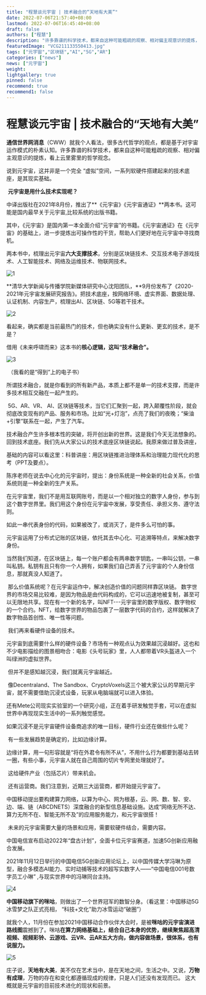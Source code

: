 ```yaml
---
title: "程慧谈元宇宙 | 技术融合的“天地有大美”"
date: 2022-07-06T21:57:40+08:00
lastmod: 2022-07-06T16:45:40+08:00
draft: false
authors: ["程慧"]
description: "许多靠谱的科学技术，都来自这种可能粗疏的观察、相对偏主观意识的提炼，看上云里雾里的哲学观念。说到元宇宙，这并非是一个完全 “虚拟”空间，一系列软硬件搭建起来的技术底座，是其现实基础。"
featuredImage: "VCG211133550413.jpg"
tags: ["元宇宙","区块链","AI","5G","AR"]
categories: ["news"]
news: ["元宇宙"]
weight: 
lightgallery: true
pinned: false
recommend: true
recommend1: false
---
```


# 程慧谈元宇宙 | 技术融合的“天地有大美”



​     **通信世界网消息**（CWW）就我个人看法，很多古代哲学的观点，都是基于对宇宙运作模式的朴素认知。许多靠谱的科学技术，都来自这种可能粗疏的观察、相对偏主观意识的提炼，看上云里雾里的哲学观念。

说到元宇宙，这并非是一个完全 “虚拟”空间，一系列软硬件搭建起来的技术底座，是其现实基础。

​     **元宇宙是用什么技术实现呢？**

​     中译出版社在2021年8月份，推出了**《元宇宙》《元宇宙通证》**两本书。这可能是国内最早关于元宇宙,比较系统的出版书籍。

其中，《元宇宙》是国内第一本全面介绍“元宇宙”的书籍。《元宇宙通证》在《元宇宙》的基础上，进一步提炼出可操作性的干货，帮助人们更好地在元宇宙中寻找商机。

两本书中，梳理出元宇宙**六大支撑技术**，分别是区块链技术、交互技术电子游戏技术、人工智能技术、网络及运维技术、物联网技术。

![1](1637211213110084825.jpg)

​     **清华大学新闻与传播学院新媒体研究中心沈阳团队，**9月份发布了《2020-2021年元宇宙发展研究报告》。把技术底座，按网络环境、虚实界面、数据处理、认证机制、内容生产，梳理出AI、区块链、5G等若干技术。

![2](1637211221302051589.jpg)

​     看起来，确实都是当前最热门的技术，但也确实没有什么更新、更玄的技术，是不是？

借用《未来呼啸而来》这本书的**核心逻辑，这叫“技术融合”。**

![3](1637211228727092876.jpg)

​                                                           （我看的是“得到”上的电子书）

​     所谓技术融合，就是你看到的所有新产品，本质上都不是单一的技术支撑，而是许多技术相互交融在一起产生的。

​     5G、AR、VR、 AI、区块链等技术，当它们汇聚到一起，跨入颠覆性阶段，就会彻底改变现有的产品、服务和市场。比如“光+灯泡”，点亮了我们的夜晚；“柴油+引擎”联系在一起，产生了汽车。

​     技术融合产生许多根本性的突破，将开创出新的世界。这是我们今天无法想象的。回到技术底座。我们先从大家公认的技术底座区块链说起。我原来做过普及讲座，

​     基础的内容可以看这里：科普讲座：用区块链推进治理体系和治理能力现代化的思考（PPT及要点）。

​     陈序老师在说去中心化的元宇宙时，提出：身份系统是一种全新的社会关系，价值系统则是一种全新的生产关系。

​     在元宇宙里，我们不是用互联网账号，而是以一个相对独立的数字人身份，参与到这个数字世界里。我们用这个身份在元宇宙中发展，享受责任、承担义务、遵守法则。

如此一串代表身份的代码，如果被改了，或消灭了，是件多么可怕的事。

​     元宇宙运用了分布式记账的区块链，依托其去中心化、可追溯等特点，来解决数字身份。

​     当然我们知道，在区块链上，每一个账户都会有两串数字钥匙，一串叫公钥，一串叫私钥。私钥有且只有你一个人拥有，如果我们自己弄丢了元宇宙的个人身份信息，那就真没人知道了。

​     那么价值系统呢？在元宇宙运作中，解决创造价值的问题同样靠区块链。 数字世界的市场交易比较难，是因为物品是由代码构成的，它可以迅速地被复制，甚至可以无限地共享。现在有一个新的名字，叫NFT---元宇宙里的数字版权、数字物权的一个合约。NFT，给数字世界的物品包裹了一层数字代码的合约，这样就解决了数字物品首创性、唯一性等问题。

​     我们再来看硬件设备的技术。

​     元宇宙到底需要什么样的硬件设备？市场有一种观点认为效果越沉浸越好。这也和不少电影描绘的图景相吻合：电影《头号玩家》里，人人都带着VR头盔进入一个叫绿洲的虚拟世界。

​     但并不是感知越沉浸，我们就离元宇宙越近。

​     像Decentraland、The Sandbox、CryptoVoxels这三个被大家公认的早期元宇宙，就不需要借助沉浸式设备，玩家从电脑端就可以进入体验。

​     还有Mete公司现实实验室的一个研究小组，正在着手研发触觉手套，可以在虚拟世界中再现现实生活中的一系列触觉感觉。

​     如果沉浸不是元宇宙硬件设备商追求的唯一目标，硬件行业还在做些什么呢？

​     有一些发展趋势是确定的，比如边缘计算。

​     边缘计算，用一句形容就是“将在外君令有所不从”，不用什么行为都要到基站去转一圈，有些小事，元宇宙人就在自己周围的切片专网里处理就好了。

​     这给硬件产业（包括芯片）带来机会。

​     还有运营商。我们注意到，近期三大运营商，都开始提元宇宙了。

​     中国移动提出要构建算力网络，以算为中心、网为根基，云、网、数、智、安、边、端、链（ABCDNETS）深度融合的新型信息基础设施。达成“网络无所不达、算力无所不在、智能无所不及”的应用服务能力，和元宇宙很搭！

​     未来的元宇宙需要大量的场景和应用，需要软硬件结合，需要内容。

​     中国电信宣布启动2022年“盘古计划”，全面卡位元宇宙赛道，加速5G创新应用融合发展。

​     2021年11月12日举行的中国电信5G创新应用论坛上，以中国传媒大学冯琳为原型，融合多模态AI能力、实时动捕等技术的超写实数字人——“中国电信001号数字员工小琳” ,与现实世界中的冯琳同台主持。

![4](1637211271606066304.jpg)

​     **中国移动旗下的咪咕**，则做出了一个世界冠军的数智分身。（看这里：中国移动5G冰雪梦之队正式亮相， “科技+文化”助力冰雪运动“破圈”）

​     就我个人，11月份在参加2021中国移动合作伙伴大会时，是被**咪咕的元宇宙演进路线图**震撼到了。咪咕**在算力网络基础上，结合自己本身的优势，继续聚焦超高清视频、视频彩铃、云游戏、云VR、云AR五大方向，做内容做场景，很体系，也有说服力。**

![5](1637211280002097827.jpg)

​     庄子说，**天地有大美**，美不仅在艺术当中，是在天地之间，生活之中。又说，**万物有成理**，万物的存在和变化都遵循现成的规律，只是人们还没有发现而已。
这大概就是元宇宙的目前技术进化的现状和前景。